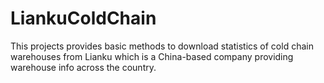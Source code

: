 # LiankuColdChain
This projects provides basic methods to download statistics of cold chain warehouses from Lianku which is a China-based company providing warehouse info across the country.
